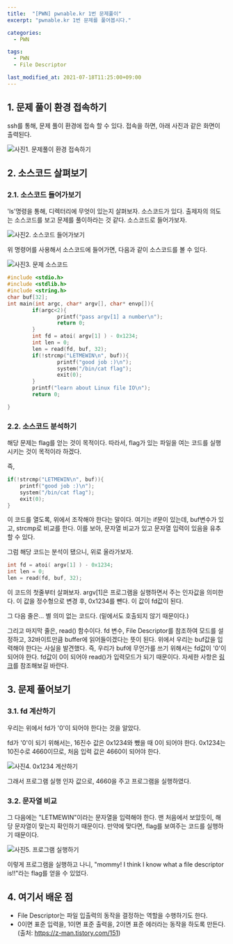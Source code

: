 ```yaml
---
title:  "[PWN] pwnable.kr 1번 문제풀이"
excerpt: "pwnable.kr 1번 문제를 풀어봅시다."

categories:
  - PWN

tags:
  - PWN
  - File Descriptor

last_modified_at: 2021-07-18T11:25:00+09:00
---
```


## 1. 문제 풀이 환경 접속하기
ssh를 통해, 문제 풀이 환경에 접속 할 수 있다. 접속을 하면, 아래 사진과 같은 화면이 출력된다.

![사진1. 문제풀이 환경 접속하기](https://github.com/op2gs2/op2gs2.github.io/blob/main/assets/images/2021/PWN/pwnable.kr%201%EB%B2%88%20%EB%AC%B8%EC%A0%9C%ED%92%80%EC%9D%B4/1.png?raw=true)


## 2. 소스코드 살펴보기

### 2.1. 소스코드 들어가보기
'ls'명령을 통해, 디렉터리에 무엇이 있는지 살펴보자. 소스코드가 있다. 출제자의 의도는 소스코드를 보고 문제를 풀이하라는 것 같다. 소스코드로 들어가보자.

![사진2. 소스코드 들어가보기](https://github.com/op2gs2/op2gs2.github.io/blob/main/assets/images/2021/PWN/pwnable.kr%201%EB%B2%88%20%EB%AC%B8%EC%A0%9C%ED%92%80%EC%9D%B4/2.png?raw=false)


위 명령어를 사용해서 소스코드에 들어가면, 다음과 같이 소스코드를 볼 수 있다.

![사진3. 문제 소스코드](https://github.com/op2gs2/op2gs2.github.io/blob/main/assets/images/2021/PWN/pwnable.kr%201%EB%B2%88%20%EB%AC%B8%EC%A0%9C%ED%92%80%EC%9D%B4/3.png?raw=true)

```c
#include <stdio.h>
#include <stdlib.h>
#include <string.h>
char buf[32];
int main(int argc, char* argv[], char* envp[]){
        if(argc<2){
                printf("pass argv[1] a number\n");
                return 0;
        }
        int fd = atoi( argv[1] ) - 0x1234;
        int len = 0;
        len = read(fd, buf, 32);
        if(!strcmp("LETMEWIN\n", buf)){
                printf("good job :)\n");
                system("/bin/cat flag");
                exit(0);
        }
        printf("learn about Linux file IO\n");
        return 0;

}
```

### 2.2. 소스코드 분석하기

해당 문제는 flag를 얻는 것이 목적이다.
따라서, flag가 있는 파일을 여는 코드를 실행 시키는 것이 목적이라 하겠다.

즉,
```c
if(!strcmp("LETMEWIN\n", buf)){
    printf("good job :)\n");
    system("/bin/cat flag");
    exit(0);
}
```
이 코드를 열도록, 위에서 조작해야 한다는 말이다. 
여기는 if문이 있는데, buf변수가 있고, strcmp로 비교를 한다. 이를 보아, 문자열 비교가 있고 문자열 입력이 있음을 유추할 수 있다.

그럼 해당 코드는 분석이 됐으니, 위로 올라가보자.

```c
int fd = atoi( argv[1] ) - 0x1234;
int len = 0;
len = read(fd, buf, 32);
```

이 코드의 첫줄부터 살펴보자. argv[1]은 프로그램을 실행하면서 주는 인자값을 의미한다. 이 값을 정수형으로 변경 후, 0x1234를 뺀다. 이 값이 fd값이 된다.

그 다음 줄은... 별 의미 없는 코드다. (밑에서도 호출되지 않기 때문이다.)

그리고 마지막 줄은, read() 함수이다.
fd 변수, File Descriptor를 참조하여 모드를 설정하고, 32바이트만큼 buffer에 읽어들이겠다는 뜻이 된다.
위에서 우리는 buf값을 입력해야 한다는 사실을 발견했다. 즉, 우리가 buf에 무언가를 쓰기 위해서는 fd값이 '0'이 되어야 한다. fd값이 0이 되어야 read()가 입력모드가 되기 때문이다. 자세한 사항은 [링크](https://z-man.tistory.com/151)를 참조해보길 바란다.



## 3. 문제 풀어보기

### 3.1. fd 계산하기
우리는 위에서 fd가 '0'이 되어야 한다는 것을 알았다.

fd가 '0'이 되기 위해서는, 16진수 값은 0x1234와 뺐을 때 0이 되어야 한다. 0x1234는 10진수로 4660이므로, 처음 입력 값은 4660이 되어야 한다.

![사진4. 0x1234 계산하기](https://github.com/op2gs2/op2gs2.github.io/blob/main/assets/images/2021/PWN/pwnable.kr%201%EB%B2%88%20%EB%AC%B8%EC%A0%9C%ED%92%80%EC%9D%B4/4.png?raw=true)

그래서 프로그램 실행 인자 값으로, 4660을 주고 프로그램을 실행하였다.

### 3.2. 문자열 비교

그 다음에는 "LETMEWIN"이라는 문자열을 입력해야 한다. 맨 처음에서 보았듯이, 해당 문자열이 맞는지 확인하기 때문이다. 만약에 맞다면, flag를 보여주는 코드를 실행하기 때문이다.

![사진5. 프로그램 실행하기](https://github.com/op2gs2/op2gs2.github.io/blob/main/assets/images/2021/PWN/pwnable.kr%201%EB%B2%88%20%EB%AC%B8%EC%A0%9C%ED%92%80%EC%9D%B4/5.png?raw=true)

이렇게 프로그램을 실행하고 나니, "mommy! I think I know what a file descriptor is!!"라는 flag를 얻을 수 있었다.

## 4. 여기서 배운 점

- File Descriptor는 파일 입출력의 동작을 결정하는 역할을 수행하기도 한다.
- 0이면 표준 입력을, 1이면 표준 출력을, 2이면 표준 에러라는 동작을 하도록 만든다.
(출처: https://z-man.tistory.com/151)